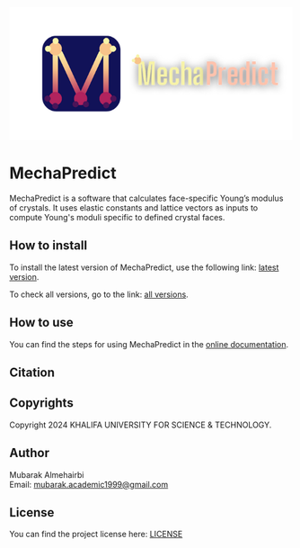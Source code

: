 ![MechaPredict logo](/assets/logo.png)

# MechaPredict
MechaPredict is a software that calculates face-specific Young’s modulus of crystals.
It uses elastic constants and lattice vectors as inputs to compute Young's moduli
specific to defined crystal faces.

## How to install
To install the latest version of MechaPredict, use the following link:
[latest version](https://github.com/mubarakalmehairbi/MechaPredict_Public/releases/latest).

To check all versions, go to the link: 
[all versions](https://github.com/mubarakalmehairbi/MechaPredict_Public/releases).

## How to use
You can find the steps for using MechaPredict in the
[online documentation](https://github.com/mubarakalmehairbi/MechaPredict_Public/wiki).

## Citation


## Copyrights
Copyright 2024 KHALIFA UNIVERSITY FOR SCIENCE & TECHNOLOGY.

## Author
Mubarak Almehairbi<br/>
Email: mubarak.academic1999@gmail.com

## License
You can find the project license here: [LICENSE](/LICENSE)

